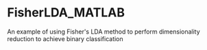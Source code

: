 # FisherLDA_MATLAB
An example of using Fisher's LDA method to perform dimensionality reduction to achieve binary classification
